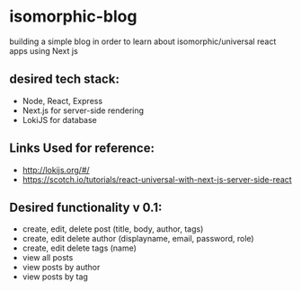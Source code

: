 # isomorphic-blog
building a simple blog in order to learn about isomorphic/universal react apps using Next js

## desired tech stack:
 * Node, React, Express
 * Next.js for server-side rendering
 * LokiJS for database
 
## Links Used for reference:
  * http://lokijs.org/#/
  * https://scotch.io/tutorials/react-universal-with-next-js-server-side-react
  
## Desired functionality v 0.1:
   * create, edit, delete post (title, body, author, tags)
   * create, edit delete author (displayname, email, password, role)
   * create, edit delete tags (name)
   * view all posts
   * view posts by author
   * view posts by tag
